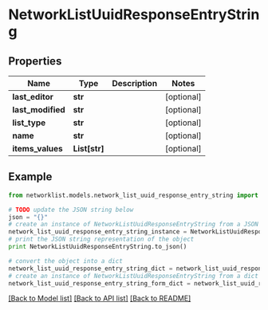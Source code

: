 # NetworkListUuidResponseEntryString


## Properties
Name | Type | Description | Notes
------------ | ------------- | ------------- | -------------
**last_editor** | **str** |  | [optional] 
**last_modified** | **str** |  | [optional] 
**list_type** | **str** |  | [optional] 
**name** | **str** |  | [optional] 
**items_values** | **List[str]** |  | [optional] 

## Example

```python
from networklist.models.network_list_uuid_response_entry_string import NetworkListUuidResponseEntryString

# TODO update the JSON string below
json = "{}"
# create an instance of NetworkListUuidResponseEntryString from a JSON string
network_list_uuid_response_entry_string_instance = NetworkListUuidResponseEntryString.from_json(json)
# print the JSON string representation of the object
print NetworkListUuidResponseEntryString.to_json()

# convert the object into a dict
network_list_uuid_response_entry_string_dict = network_list_uuid_response_entry_string_instance.to_dict()
# create an instance of NetworkListUuidResponseEntryString from a dict
network_list_uuid_response_entry_string_form_dict = network_list_uuid_response_entry_string.from_dict(network_list_uuid_response_entry_string_dict)
```
[[Back to Model list]](../README.md#documentation-for-models) [[Back to API list]](../README.md#documentation-for-api-endpoints) [[Back to README]](../README.md)



